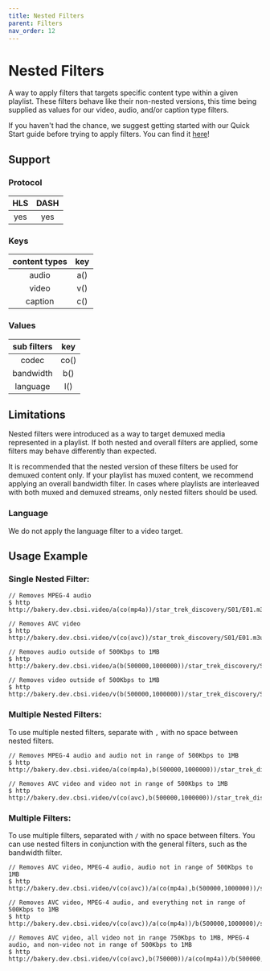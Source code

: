 ```yaml
---
title: Nested Filters
parent: Filters
nav_order: 12
---
```


# Nested Filters
A way to apply filters that targets specific content type within a given playlist. These filters behave like their non-nested versions, this time being supplied as values for our video, audio, and/or caption type filters. 

If you haven't had the chance, we suggest getting started with our Quick Start guide before trying to apply filters. You can find it <a href="/bakery/quick-start/2020/03/05/quick-start.html">here</a>!

## Support

### Protocol

HLS | DASH |
:--:|:----:|
yes | yes  |

### Keys

| content types | key |
|:-------------:|:---:|
| audio         | a() |
| video         | v() |
| caption       | c() |

### Values

| sub filters | key  |
|:----------:|:----:|
| codec      | co() |
| bandwidth  | b()  |
| language   | l()  |


## Limitations
Nested filters were introduced as a way to target demuxed media represented in a playlist. If both nested and overall filters are applied, some filters may behave differently than expected. 

It is recommended that the nested version of these filters be used for demuxed content only. If your playlist has muxed content, we recommend applying an overall bandwidth filter. In cases where playlists are interleaved with both muxed and demuxed streams, only nested filters should be used.

### Language
We do not apply the language filter to a video target. 

## Usage Example
### Single Nested Filter:

    // Removes MPEG-4 audio
    $ http http://bakery.dev.cbsi.video/a(co(mp4a))/star_trek_discovery/S01/E01.m3u8

    // Removes AVC video
    $ http http://bakery.dev.cbsi.video/v(co(avc))/star_trek_discovery/S01/E01.m3u8

    // Removes audio outside of 500Kbps to 1MB
    $ http http://bakery.dev.cbsi.video/a(b(500000,1000000))/star_trek_discovery/S01/E01.m3u8

    // Removes video outside of 500Kbps to 1MB
    $ http http://bakery.dev.cbsi.video/v(b(500000,1000000))/star_trek_discovery/S01/E01.m3u8

### Multiple Nested Filters:
To use multiple nested filters, separate with `,` with no space between nested filters.

    // Removes MPEG-4 audio and audio not in range of 500Kbps to 1MB
    $ http http://bakery.dev.cbsi.video/a(co(mp4a),b(500000,1000000))/star_trek_discovery/S01/E01.m3u8

    // Removes AVC video and video not in range of 500Kbps to 1MB
    $ http http://bakery.dev.cbsi.video/v(co(avc),b(500000,1000000))/star_trek_discovery/S01/E01.m3u8

### Multiple Filters:
To use multiple filters, separated with `/` with no space between filters. You can use nested filters in conjunction with the general filters, such as the bandwidth filter.

    // Removes AVC video, MPEG-4 audio, audio not in range of 500Kbps to 1MB
    $ http http://bakery.dev.cbsi.video/v(co(avc))/a(co(mp4a),b(500000,1000000))/star_trek_discovery/S01/E01.m3u8

    // Removes AVC video, MPEG-4 audio, and everything not in range of 500Kbps to 1MB
    $ http http://bakery.dev.cbsi.video/v(co(avc))/a(co(mp4a))/b(500000,1000000)/star_trek_discovery/S01/E01.m3u8

    // Removes AVC video, all video not in range 750Kbps to 1MB, MPEG-4 audio, and non-video not in range of 500Kbps to 1MB
    $ http http://bakery.dev.cbsi.video/v(co(avc),b(750000))/a(co(mp4a))/b(500000,1000000)/star_trek_discovery/S01/E01.m3u8